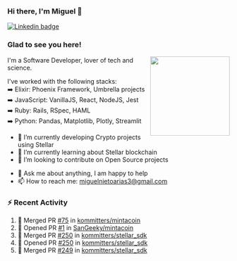 ### Hi there, I'm Miguel 👋

<a href="https://linkedin.com/in/miguelnietoa/" target="_blank" rel="noopener noreferrer">
  <img src="https://img.shields.io/badge/-LinkedIn-0e76a8?style=flat-square&logo=Linkedin&logoColor=white" alt="Linkedin badge">
</a>
<!-- [![Website Badge](https://img.shields.io/badge/Website-3b5998?style=flat-square&logo=google-chrome&logoColor=white)](#notavailablenow#) 

<img src="https://i.imgur.com/tbrLrt5.gif" width=400 alt="Coding GIF" align="right"/>
-->


### Glad to see you here!
<a href="https://github.com/miguelnietoa"><img src="https://github-readme-stats.vercel.app/api?username=miguelnietoa&show_icons=true&hide_border=true&count_private=true&include_all_commits=true&theme=tokyonight" height="180em" align="right"/></a>
I'm a Software Developer, lover of tech and science. 

I've worked with the following stacks:\
➡️ Elixir: Phoenix Framework, Umbrella projects\
➡️ JavaScript: VanillaJS, React, NodeJS, Jest\
➡️ Ruby: Rails, RSpec, HAML\
➡️ Python: Pandas, Matplotlib, Plotly, Streamlit

- 🔭 I’m currently developing Crypto projects using Stellar
- 🌱 I’m currently learning about Stellar blockchain
- 👯 I’m looking to contribute on Open Source projects
<!-- 
- 😄 I just finished a Machine Learning course! 
- 🤔 I’m looking for help with ...
-->
- 💬 Ask me about anything, I am happy to help
- 📫 How to reach me: miguelnietoarias3@gmail.com

### ⚡ Recent Activity

<!--START_SECTION:activity-->
1. 🎉 Merged PR [#75](https://github.com/kommitters/mintacoin/pull/75) in [kommitters/mintacoin](https://github.com/kommitters/mintacoin)
2. 💪 Opened PR [#1](https://github.com/SanGeeky/mintacoin/pull/1) in [SanGeeky/mintacoin](https://github.com/SanGeeky/mintacoin)
3. 🎉 Merged PR [#250](https://github.com/kommitters/stellar_sdk/pull/250) in [kommitters/stellar_sdk](https://github.com/kommitters/stellar_sdk)
4. 💪 Opened PR [#250](https://github.com/kommitters/stellar_sdk/pull/250) in [kommitters/stellar_sdk](https://github.com/kommitters/stellar_sdk)
5. 🎉 Merged PR [#249](https://github.com/kommitters/stellar_sdk/pull/249) in [kommitters/stellar_sdk](https://github.com/kommitters/stellar_sdk)
<!--END_SECTION:activity-->
